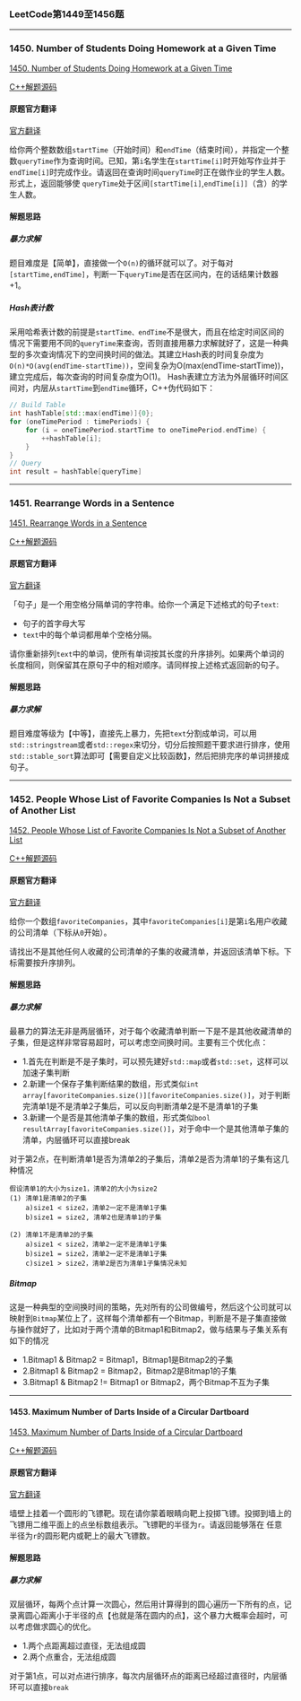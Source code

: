 ### LeetCode第1449至1456题

***

### 1450. Number of Students Doing Homework at a Given Time

[1450. Number of Students Doing Homework at a Given Time](https://leetcode.com/problems/number-of-students-doing-homework-at-a-given-time/)

[C++解题源码](https://github.com/hsuloong/leetcode_solutions/blob/master/1450.%20Number%20of%20Students%20Doing%20Homework%20at%20a%20Given%20Time/1450_solution.cpp)

#### 原题官方翻译

[官方翻译](https://leetcode-cn.com/problems/number-of-students-doing-homework-at-a-given-time/)

给你两个整数数组`startTime`（开始时间）和`endTime`（结束时间），并指定一个整数`queryTime`作为查询时间。已知，第`i`名学生在`startTime[i]`时开始写作业并于`endTime[i]`时完成作业。请返回在查询时间`queryTime`时正在做作业的学生人数。形式上，返回能够使 `queryTime`处于区间`[startTime[i]`,`endTime[i]]`（含）的学生人数。

#### 解题思路

##### 暴力求解

题目难度是【简单】，直接做一个`O(n)`的循环就可以了。对于每对`[startTime,endTime]`，判断一下`queryTime`是否在区间内，在的话结果计数器+1。

##### Hash表计数

采用哈希表计数的前提是`startTime、endTime`不是很大，而且在给定时间区间的情况下需要用不同的`queryTime`来查询，否则直接用暴力求解就好了，这是一种典型的多次查询情况下的空间换时间的做法。其建立Hash表的时间复杂度为`O(n)*O(avg(endTime-startTime))`，空间复杂为O(max(endTime-startTime))，建立完成后，每次查询的时间复杂度为O(1)。
Hash表建立方法为外层循环时间区间对，内层从`startTime`到`endTime`循环，C++伪代码如下：
```cpp
// Build Table
int hashTable[std::max(endTime)]{0};
for (oneTimePeriod : timePeriods) {
    for (i = oneTimePeriod.startTime to oneTimePeriod.endTime) {
        ++hashTable[i];
    }
}
// Query
int result = hashTable[queryTime]
```

***

### 1451. Rearrange Words in a Sentence

[1451. Rearrange Words in a Sentence](https://leetcode.com/problems/rearrange-words-in-a-sentence/)

[C++解题源码](https://github.com/hsuloong/leetcode_solutions/blob/master/1451.%20Rearrange%20Words%20in%20a%20Sentence/1451_solution.cpp)

#### 原题官方翻译

[官方翻译](https://leetcode-cn.com/problems/rearrange-words-in-a-sentence/)

「句子」是一个用空格分隔单词的字符串。给你一个满足下述格式的句子`text`:

- 句子的首字母大写
- `text`中的每个单词都用单个空格分隔。
  
请你重新排列`text`中的单词，使所有单词按其长度的升序排列。如果两个单词的长度相同，则保留其在原句子中的相对顺序。请同样按上述格式返回新的句子。

#### 解题思路

##### 暴力求解

题目难度等级为【中等】，直接先上暴力，先把`text`分割成单词，可以用`std::stringstream`或者`std::regex`来切分，切分后按照题干要求进行排序，使用`std::stable_sort`算法即可【需要自定义比较函数】，然后把排完序的单词拼接成句子。

***

### 1452. People Whose List of Favorite Companies Is Not a Subset of Another List

[1452. People Whose List of Favorite Companies Is Not a Subset of Another List](https://leetcode.com/problems/people-whose-list-of-favorite-companies-is-not-a-subset-of-another-list/submissions/)

[C++解题源码](https://github.com/hsuloong/leetcode_solutions/blob/master/1452.%20People%20Whose%20List%20of%20Favorite%20Companies%20Is%20Not%20a%20Subset%20of%20Another%20List/1452_solution.cpp)

#### 原题官方翻译

[官方翻译](https://leetcode-cn.com/problems/people-whose-list-of-favorite-companies-is-not-a-subset-of-another-list/submissions/)

给你一个数组`favoriteCompanies`，其中`favoriteCompanies[i]`是第`i`名用户收藏的公司清单（下标从`0`开始）。

请找出不是其他任何人收藏的公司清单的子集的收藏清单，并返回该清单下标。下标需要按升序排列。

#### 解题思路

##### 暴力求解

最暴力的算法无非是两层循环，对于每个收藏清单判断一下是不是其他收藏清单的子集，但是这样非常容易超时，可以考虑空间换时间。主要有三个优化点：

- 1.首先在判断是不是子集时，可以预先建好`std::map`或者`std::set`，这样可以加速子集判断
- 2.新建一个保存子集判断结果的数组，形式类似`int array[favoriteCompanies.size()][favoriteCompanies.size()]`，对于判断完清单1是不是清单2子集后，可以反向判断清单2是不是清单1的子集
- 3.新建一个是否是其他清单子集的数组，形式类似`bool resultArray[favoriteCompanies.size()]`，对于命中一个是其他清单子集的清单，内层循环可以直接break

对于第2点，在判断清单1是否为清单2的子集后，清单2是否为清单1的子集有这几种情况
```
假设清单1的大小为size1，清单2的大小为size2
(1) 清单1是清单2的子集
    a)size1 < size2，清单2一定不是清单1子集
    b)size1 = size2, 清单2也是清单1的子集

(2) 清单1不是清单2的子集
    a)size1 < size2，清单2一定不是清单1子集
    b)size1 = size2，清单2一定不是清单1子集
    c)size1 > size2，清单2是否为清单1子集情况未知
```

##### Bitmap

这是一种典型的空间换时间的策略，先对所有的公司做编号，然后这个公司就可以映射到`Bitmap`某位上了，这样每个清单都有一个Bitmap，判断是不是子集直接做与操作就好了，比如对于两个清单的Bitmap1和Bitmap2，做与结果与子集关系有如下的情况

- 1.Bitmap1 & Bitmap2 = Bitmap1，Bitmap1是Bitmap2的子集
- 2.Bitmap1 & Bitmap2 = Bitmap2，Bitmap2是Bitmap1的子集
- 3.Bitmap1 & Bitmap2 != Bitmap1 or Bitmap2，两个Bitmap不互为子集

***

#### 1453. Maximum Number of Darts Inside of a Circular Dartboard

[1453. Maximum Number of Darts Inside of a Circular Dartboard](https://leetcode.com/problems/maximum-number-of-darts-inside-of-a-circular-dartboard/)

[C++解题源码](https://github.com/hsuloong/leetcode_solutions/blob/master/1453.%20Maximum%20Number%20of%20Darts%20Inside%20of%20a%20Circular%20Dartboard/1453_solution.cpp)

#### 原题官方翻译

[官方翻译](https://leetcode-cn.com/problems/maximum-number-of-darts-inside-of-a-circular-dartboard/)

墙壁上挂着一个圆形的飞镖靶。现在请你蒙着眼睛向靶上投掷飞镖。投掷到墙上的飞镖用二维平面上的点坐标数组表示。飞镖靶的半径为`r`。请返回能够落在 任意 半径为`r`的圆形靶内或靶上的最大飞镖数。

#### 解题思路

##### 暴力求解

双层循环，每两个点计算一次圆心，然后用计算得到的圆心遍历一下所有的点，记录离圆心距离小于半径的点【也就是落在圆内的点】，这个暴力大概率会超时，可以考虑做求圆心的优化。

- 1.两个点距离超过直径，无法组成圆
- 2.两个点重合，无法组成圆

对于第1点，可以对点进行排序，每次内层循环点的距离已经超过直径时，内层循环可以直接`break`







